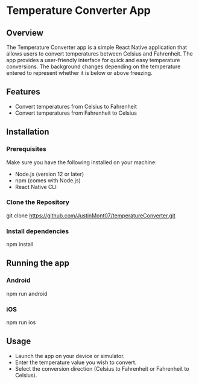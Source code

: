 # Temperature Converter App

## Overview

The Temperature Converter app is a simple React Native application that allows users to convert temperatures between Celsius and Fahrenheit. The app provides a user-friendly interface for quick and easy temperature conversions. The background changes depending on the temperature entered to represent whether it is below or above freezing.

## Features

- Convert temperatures from Celsius to Fahrenheit
- Convert temperatures from Fahrenheit to Celsius

## Installation

### Prerequisites

Make sure you have the following installed on your machine:

- Node.js (version 12 or later)
- npm (comes with Node.js)
- React Native CLI

### Clone the Repository
 git clone https://github.com/JustinMont07/temperatureConverter.git

 ### Install dependencies 
 npm install

 ## Running the app
 ### Android
 npm run android
 ### iOS
 npm run ios 

## Usage
- Launch the app on your device or simulator.
- Enter the temperature value you wish to convert.
- Select the conversion direction (Celsius to Fahrenheit or Fahrenheit to Celsius).
